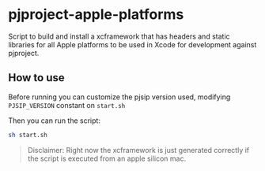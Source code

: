 # pjproject-apple-platforms

Script to build and install a xcframework that has headers and static libraries for all Apple platforms to be used in Xcode for development against pjproject.

## How to use
Before running you can customize the pjsip version used, modifying `PJSIP_VERSION` constant on `start.sh`

Then you can run the script:

```sh
sh start.sh
```

> Disclaimer: Right now the xcframework is just generated correctly if the script is executed from an apple silicon mac.

